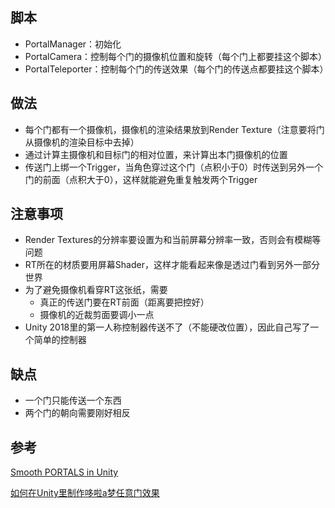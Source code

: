 ## 脚本

* PortalManager：初始化
* PortalCamera：控制每个门的摄像机位置和旋转（每个门上都要挂这个脚本）
* PortalTeleporter：控制每个门的传送效果（每个门的传送点都要挂这个脚本）



## 做法

* 每个门都有一个摄像机，摄像机的渲染结果放到Render Texture（注意要将门从摄像机的渲染目标中去掉）
* 通过计算主摄像机和目标门的相对位置，来计算出本门摄像机的位置
* 传送门上绑一个Trigger，当角色穿过这个门（点积小于0）时传送到另外一个门的前面（点积大于0），这样就能避免重复触发两个Trigger



## 注意事项

* Render Textures的分辨率要设置为和当前屏幕分辨率一致，否则会有模糊等问题
* RT所在的材质要用屏幕Shader，这样才能看起来像是透过门看到另外一部分世界
* 为了避免摄像机看穿RT这张纸，需要
  * 真正的传送门要在RT前面（距离要把控好）
  * 摄像机的近裁剪面要调小一点
* Unity 2018里的第一人称控制器传送不了（不能硬改位置），因此自己写了一个简单的控制器



## 缺点

* 一个门只能传送一个东西
* 两个门的朝向需要刚好相反



## 参考

[Smooth PORTALS in Unity](https://www.youtube.com/watch?v=cuQao3hEKfs)

[如何在Unity里制作哆啦a梦任意门效果](https://www.bilibili.com/video/av45314450)

